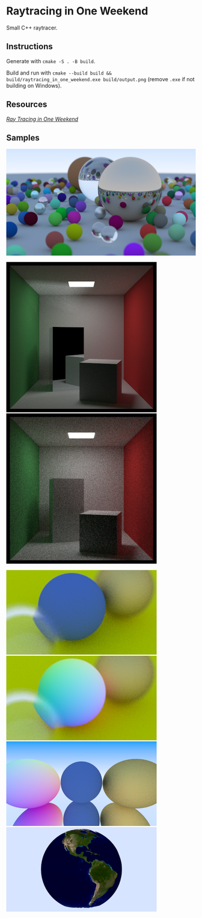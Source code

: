 # Raytracing in One Weekend

Small C++ raytracer.

## Instructions

Generate with `cmake -S . -B build`.

Build and run with `cmake --build build && build/raytracing_in_one_weekend.exe build/output.png` (remove `.exe` if not building on Windows).

## Resources

[_Ray Tracing in One Weekend_](https://raytracing.github.io/books/RayTracingInOneWeekend.html)

## Samples

![complex scene](readme/samples/scene_complex.png)

![cornell_box](readme/samples/cornell_box_mirror.png)
![cornell_box](readme/samples/cornell_box.png)

![topdown scene](readme/samples/scene_topdown.png)
![normals scene](readme/samples/scene_topdown_normals.png)
![glass bottom scene](readme/samples/glass_bottom.png)
![earth](readme/samples/earth.png)